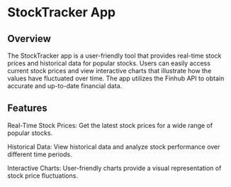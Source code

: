 # StockTracker App

## Overview
The StockTracker app is a user-friendly tool that provides real-time stock prices and historical data for popular stocks. Users can easily access current stock prices and view interactive charts that illustrate how the values have fluctuated over time. The app utilizes the Finhub API to obtain accurate and up-to-date financial data.

## Features
Real-Time Stock Prices: Get the latest stock prices for a wide range of popular stocks.

Historical Data: View historical data and analyze stock performance over different time periods.

Interactive Charts: User-friendly charts provide a visual representation of stock price fluctuations.
